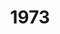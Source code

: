 ---
title: '1973'
countries:
- country: DNK
  indice: 0.3439088761956749
- country: FRA
  indice: 0.3425691006600661
- country: KOR
  indice: 0.21168819004577877
- country: NLD
  indice: 0.32398706243106223
- country: NZL
  indice: 0.2905497642094811
- country: NOR
  indice: 0.31529991223484605
- country: CHN
  indice: 0.15606961821324972
---